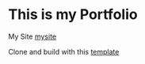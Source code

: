 # This is my Portfolio

My Site [mysite](https://mathlover16.github.io/)

Clone and build with this [template](https://github.com/nisarhassan12/portfolio-template) 
